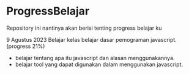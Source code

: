 # ProgressBelajar
Repository ini nantinya akan berisi tenting progress belajar ku

9 Agustus 2023
Belajar kelas belajar dasar pemograman javascript. (progress 21%)
* belajar tentang apa itu javascript dan alasan menggunakannya.
* belajar tool yang dapat digunakan dalam menggunakan javascript.
